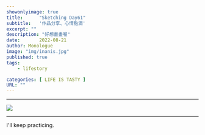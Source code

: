 ```yaml
---
showonlyimage: true
title:      "Sketching Day61"
subtitle:   '作品分享、心情點滴'
excerpt: ""
description: "好想畫畫喔"
date:       2022-08-21
author: Monologue    
image: "img/inanis.jpg"
published: true 
tags:
    - lifestory

categories: [ LIFE IS TASTY ]
URL: ""
---
```

***

  
![](/blog/sketch/d61-1.jpg)  

***
I'll keep practicing.
<!--more-->
